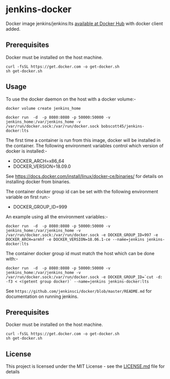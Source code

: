 # jenkins-docker

Docker image jenkins/jenkins:lts [available at Docker Hub](https://hub.docker.com/r/jenkins/jenkins) with docker client added.

## Prerequisites

Docker must be installed on the host machine.
```
curl -fsSL https://get.docker.com -o get-docker.sh
sh get-docker.sh
```


## Usage

To use the docker daemon on the host with a docker volume:-

```
docker volume create jenkins_home
```

```
docker run  -d  -p 8080:8080 -p 50000:50000 -v jenkins_home:/var/jenkins_home -v /var/run/docker.sock:/var/run/docker.sock bobscott45/jenkins-docker:lts
```

The first time a container is run from this image, docker will be installed in the container. The following environment variables control which version of docker is installed:-

  * DOCKER_ARCH=x86_64
  * DOCKER_VERSION=18.09.0

See <https://docs.docker.com/install/linux/docker-ce/binaries/> for details on installing docker from binaries.

The container docker group id can be set with the following environment variable on first run:-

  * DOCKER_GROUP_ID=999

An example using all the environment variables:-

```
docker run  -d  -p 8080:8080 -p 50000:50000 -v jenkins_home:/var/jenkins_home -v /var/run/docker.sock:/var/run/docker.sock -e DOCKER_GROUP_ID=997 -e DOCKER_ARCH=armhf -e DOCKER_VERSION=18.06.1-ce --name=jenkins jenkins-docker:lts

```

The container docker group id must match the host which can be done with:-

```
docker run  -d  -p 8080:8080 -p 50000:50000 -v jenkins_home:/var/jenkins_home -v /var/run/docker.sock:/var/run/docker.sock -e DOCKER_GROUP_ID=`cut -d: -f3 < <(getent group docker)` --name=jenkins jenkins-docker:lts

```





See `https://github.com/jenkinsci/docker/blob/master/README.md` for documentation on running jenkins.

## Prerequisites

Docker must be installed on the host machine.
```
curl -fsSL https://get.docker.com -o get-docker.sh
sh get-docker.sh
```

## License

This project is licensed under the MIT License - see the [LICENSE.md](LICENSE.md) file for details

